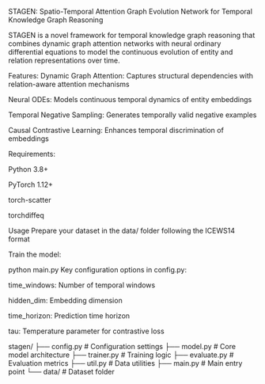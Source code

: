 STAGEN: Spatio-Temporal Attention Graph Evolution Network for Temporal Knowledge Graph Reasoning

STAGEN is a novel framework for temporal knowledge graph reasoning that combines dynamic graph attention networks with neural ordinary differential equations to model the continuous evolution of entity and relation representations over time.

Features:
Dynamic Graph Attention: Captures structural dependencies with relation-aware attention mechanisms

Neural ODEs: Models continuous temporal dynamics of entity embeddings

Temporal Negative Sampling: Generates temporally valid negative examples

Causal Contrastive Learning: Enhances temporal discrimination of embeddings


Requirements:

Python 3.8+

PyTorch 1.12+

torch-scatter

torchdiffeq

Usage
Prepare your dataset in the data/ folder following the ICEWS14 format

Train the model:

python main.py
Key configuration options in config.py:

time_windows: Number of temporal windows

hidden_dim: Embedding dimension

time_horizon: Prediction time horizon

tau: Temperature parameter for contrastive loss

stagen/
├── config.py       # Configuration settings
├── model.py        # Core model architecture
├── trainer.py      # Training logic
├── evaluate.py     # Evaluation metrics
├── util.py         # Data utilities
├── main.py         # Main entry point
└── data/           # Dataset folder
